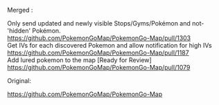 Merged :

Only send updated and newly visible Stops/Gyms/Pokémon and not-'hidden' Pokémon.<br/>
https://github.com/PokemonGoMap/PokemonGo-Map/pull/1303<br/>
Get IVs for each discovered Pokemon and allow notification for high IVs
https://github.com/PokemonGoMap/PokemonGo-Map/pull/1187<br/>
Add lured pokemon to the map [Ready for Review]
https://github.com/PokemonGoMap/PokemonGo-Map/pull/1079<br/>

Original:

https://github.com/PokemonGoMap/PokemonGo-Map
